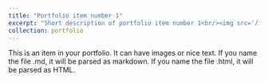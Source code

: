 ```yaml
---
title: "Portfolio item number 1"
excerpt: "Short description of portfolio item number 1<br/><img src='/images/2d7821609d380323539137820ea27ef.jpg' width='500' height='300'>"
collection: portfolio
---
```


This is an item in your portfolio. It can have images or nice text. If you name the file .md, it will be parsed as markdown. If you name the file .html, it will be parsed as HTML.

